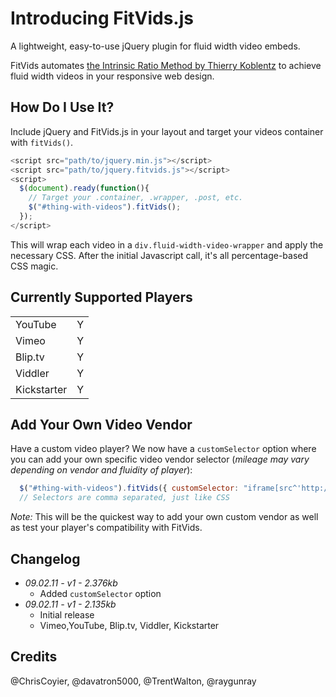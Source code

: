 # Introducing FitVids.js
A lightweight, easy-to-use jQuery plugin for fluid width video embeds.

FitVids automates [the Intrinsic Ratio Method by Thierry Koblentz](http://www.alistapart.com/articles/creating-intrinsic-ratios-for-video/) to achieve fluid width videos in your responsive web design.

## How Do I Use It?
Include jQuery and FitVids.js in your layout and target your videos container with `fitVids()`.

```javascript
<script src="path/to/jquery.min.js"></script>
<script src="path/to/jquery.fitvids.js"></script>
<script>
  $(document).ready(function(){
    // Target your .container, .wrapper, .post, etc.
    $("#thing-with-videos").fitVids();
  });
</script>
```

This will wrap each video in a `div.fluid-width-video-wrapper` and apply the necessary CSS. After the initial Javascript call, it's all percentage-based CSS magic.

## Currently Supported Players
<table>
<tr><td>YouTube</td><td>Y</td></tr>
<tr><td>Vimeo</td><td>Y</td></tr>
<tr><td>Blip.tv</td><td>Y</td></tr>
<tr><td>Viddler</td><td>Y</td></tr>
<tr><td>Kickstarter</td><td> Y</td></tr>
</table>

## Add Your Own Video Vendor
Have a custom video player? We now have a `customSelector` option where you can add your own specific video vendor selector (_mileage may vary depending on vendor and fluidity of player_):

```javascript
  $("#thing-with-videos").fitVids({ customSelector: "iframe[src^'http://mycoolvideosite.com'], iframe[src^='http://myviiids.com']"});
  // Selectors are comma separated, just like CSS
```

_Note:_ This will be the quickest way to add your own custom vendor as well as test your player's compatibility with FitVids.

## Changelog
* _09.02.11 - v1 - 2.376kb_
  * Added `customSelector` option
* _09.02.11 - v1 - 2.135kb_
	* Initial release
	* Vimeo,YouTube, Blip.tv, Viddler, Kickstarter

## Credits
@ChrisCoyier, @davatron5000, @TrentWalton, @raygunray
